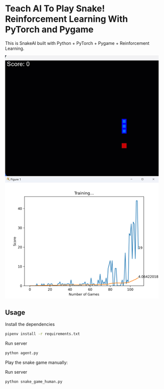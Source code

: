 # Teach AI To Play Snake! Reinforcement Learning With PyTorch and Pygame

This is SnakeAI built with Python + PyTorch + Pygame + Reinforcement Learning.  

<img src="img/giphy.gif" width="500"/>
<img src="img/screen.png" width="500">

## Usage


Install the dependencies

```bash
pipenv install -r requirements.txt 
```

Run server

```bash
python agent.py
```

Play the snake game manually:

Run server

```bash
python snake_game_human.py
```
